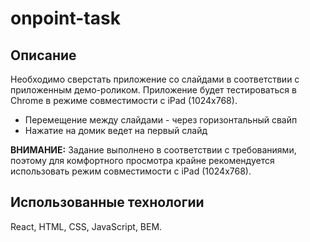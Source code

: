 # onpoint-task
## Описание

Необходимо сверстать приложение со слайдами в соответствии с приложенным демо-роликом. Приложение будет тестироваться в Chrome в режиме совместимости с iPad (1024x768).
- Перемещение между слайдами - через горизонтальный свайп
- Нажатие на домик ведет на первый слайд

**ВНИМАНИЕ:** Задание выполнено в соответствии с требованиями, поэтому для комфортного просмотра
крайне рекомендуется использовать режим совместимости с iPad (1024x768).

## Использованные технологии

React, HTML, CSS, JavaScript, BEM.
